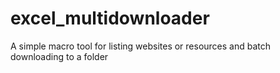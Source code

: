 # excel_multidownloader
A simple macro tool for listing websites or resources and batch downloading to a folder
